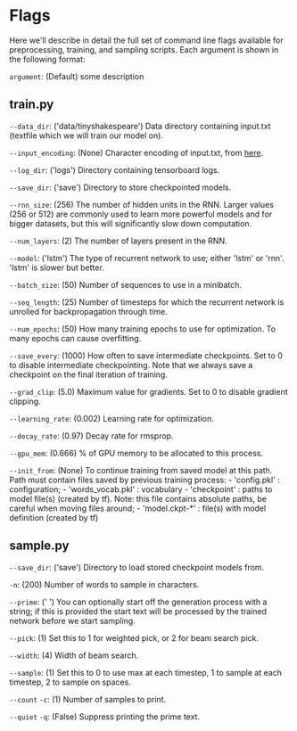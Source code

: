 # Flags

Here we'll describe in detail the full set of command line flags available for preprocessing, training, and sampling scripts. Each argument is shown in the following format:

`argument`: (Default) some description

## train.py

`--data_dir`: ('data/tinyshakespeare') Data directory containing input.txt (textfile which we will train our model on).

`--input_encoding`: (None) Character encoding of input.txt, from [here](https://docs.python.org/3/library/codecs.html#standard-encodings).

`--log_dir`: ('logs') Directory containing tensorboard logs.

`--save_dir`: ('save') Directory to store checkpointed models.

`--rnn_size`: (256) The number of hidden units in the RNN. Larger values (256 or 512) are commonly used to learn more powerful models and for bigger datasets, but this will significantly slow down computation.

`--num_layers`: (2) The number of layers present in the RNN.

`--model`: ('lstm') The type of recurrent network to use; either 'lstm' or 'rnn'. 'lstm' is slower but better.

`--batch_size`: (50) Number of sequences to use in a minibatch.

`--seq_length`: (25) Number of timesteps for which the recurrent network is unrolled for backpropagation through time.


`--num_epochs`: (50) How many training epochs to use for optimization. To many epochs can cause overfitting.

`--save_every`: (1000) How often to save intermediate checkpoints. Set to 0 to disable intermediate checkpointing. Note that we always save a checkpoint on the final iteration of training.

`--grad_clip`: (5.0) Maximum value for gradients. Set to 0 to disable gradient clipping.

`--learning_rate`: (0.002) Learning rate for optimization.

`--decay_rate`: (0.97) Decay rate for rmsprop.

`--gpu_mem`: (0.666) % of GPU memory to be allocated to this process.

`--init_from`: (None) To continue training from saved model at this path. Path must contain files saved by previous training process:
    - 'config.pkl'        : configuration;
    - 'words_vocab.pkl'   : vocabulary 
    - 'checkpoint'        : paths to model file(s) (created by tf). Note: this file contains absolute paths, be careful when moving files around;
    - 'model.ckpt-*'      : file(s) with model definition (created by tf)
    
## sample.py

`--save_dir`: ('save') Directory to load stored checkpoint models from.

`-n`: (200) Number of words to sample in characters.

`--prime`: (' ') You can optionally start off the generation process with a string; if this is provided the start text will be processed by the trained network before we start sampling.

`--pick`: (1) Set this to 1 for weighted pick, or 2 for beam search pick.

`--width`: (4) Width of beam search.

`--sample`: (1) Set this to 0 to use max at each timestep, 1 to sample at each timestep, 2 to sample on spaces.

`--count` `-c`: (1) Number of samples to print.

`--quiet` `-q`: (False) Suppress printing the prime text. 
